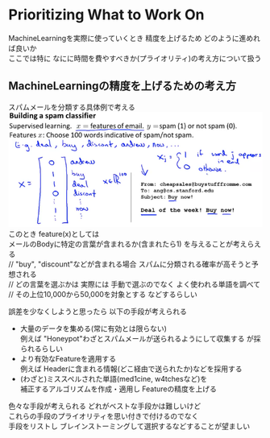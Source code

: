 # Prioritizing What to Work On
MachineLearningを実際に使っていくとき 精度を上げるため どのように進めれば良いか  
ここでは特に なにに時間を費やすべきか(プライオリティ)の考え方について扱う  

## MachineLearningの精度を上げるための考え方
スパムメールを分類する具体例で考える  
<img src="../../img/06_07_building_spam_classifier.png" >  
このとき feature(x)としては  
メールのBodyに特定の言葉が含まれるか(含まれたら1) を与えることが考えらえる  
// "buy", "discount"などが含まれる場合 スパムに分類される確率が高そうと予想される  
// どの言葉を選ぶかは 実際には 手動で選ぶのでなく よく使われる単語を調べて  
// その上位10,000から50,000を対象とする などするらしい  

誤差を少なくしようと思ったら 以下の手段が考えられる  
* 大量のデータを集める(常に有効とは限らない)  
  例えば "Honeypot"わざとスパムメールが送られるようにして収集する が採られるらしい  
* より有効なFeatureを適用する  
  例えば Headerに含まれる情報(どこ経由で送られたか)などを採用する  
* (わざと)ミススペルされた単語(med1cine, w4tchesなど)を  
  補正するアルゴリズムを作成・適用し Featureの精度を上げる

色々な手段が考えられる どれがベストな手段かは難しいけど  
これらの手段のプライオリティを思い付きで付けるのでなく  
手段をリストし ブレインストーミングして選択するなどすることが望ましい  
